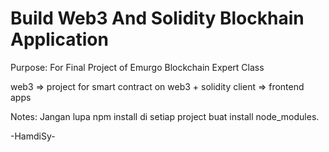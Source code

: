 # Build Web3 And Solidity Blockhain Application
Purpose: For Final Project of Emurgo Blockchain Expert Class

web3 => project for smart contract on web3 + solidity
client => frontend apps

Notes: Jangan lupa npm install di setiap project buat install node_modules.


-HamdiSy-



